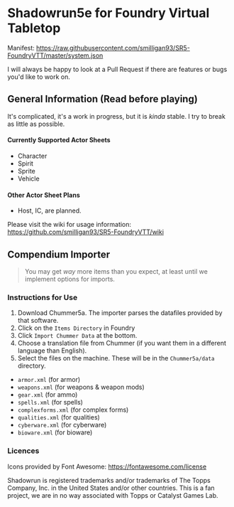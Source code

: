 # Shadowrun5e for Foundry Virtual Tabletop
Manifest: https://raw.githubusercontent.com/smilligan93/SR5-FoundryVTT/master/system.json

I will always be happy to look at a Pull Request if there are features or bugs you'd like to work on.
## General Information (Read before playing)
It's complicated, it's a work in progress, but it is _kinda_ stable. I try to break as little as possible.
#### Currently Supported Actor Sheets 
- Character
- Spirit
- Sprite
- Vehicle

#### Other Actor Sheet Plans
- Host, IC, are planned.

Please visit the wiki for usage information: https://github.com/smilligan93/SR5-FoundryVTT/wiki

## Compendium Importer
> You may get *way* more items than you expect, at least until we implement options for imports.

### Instructions for Use

1. Download Chummer5a. The importer parses the datafiles provided by that software.
2. Click on the `Items Directory` in Foundry
3. Click `Import Chummer Data` at the bottom.
4. Choose a translation file from Chummer (if you want them in a different language than English).
5. Select the files on the machine. These will be in the `Chummer5a/data` directory.
 - `armor.xml` (for armor)
 - `weapons.xml` (for weapons & weapon mods)
 - `gear.xml` (for ammo)
 - `spells.xml` (for spells)
 - `complexforms.xml` (for complex forms)
 - `qualities.xml` (for qualities)
 - `cyberware.xml` (for cyberware)
 - `bioware.xml` (for bioware)

### Licences
Icons provided by Font Awesome: https://fontawesome.com/license

Shadowrun is registered trademarks and/or trademarks of The Topps Company, Inc. in the United States and/or other countries. This is a fan project, we are in no way associated with Topps or Catalyst Games Lab.
